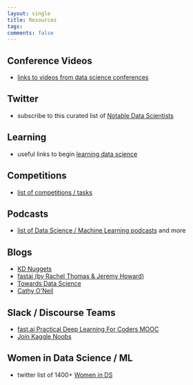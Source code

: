 ```yaml
---
layout: single
title: Resources
tags: 
comments: false
---
```



## Conference Videos
* [links to videos from data science conferences](conf_videos.md)

## Twitter
* subscribe to this curated list of [Notable Data Scientists](https://twitter.com/reshamas/lists/notable-data-scientists/members)

## Learning
* useful links to begin [learning data science](ds_learning.md)

## Competitions
* [list of competitions / tasks](https://github.com/reshamas/fastai_deeplearn_part1/blob/master/notes/competitions.md)

## Podcasts
* [list of Data Science / Machine Learning podcasts](https://github.com/rShetty/awesome-podcasts#data-sciencemachine-learning) and more

## Blogs
* [KD Nuggets](https://www.kdnuggets.com)
* [fastai (by Rachel Thomas & Jeremy Howard)](http://www.fast.ai/topics/)
* [Towards Data Science](https://towardsdatascience.com)
* [Cathy O'Neil](https://mathbabe.org)

## Slack / Discourse Teams
* [fast.ai Practical Deep Learning For Coders MOOC](http://forums.fast.ai)
* [Join Kaggle Noobs](http://kagglenoobs.herokuapp.com)

## Women in Data Science / ML
* twitter list of 1400+ [Women in DS](https://twitter.com/BecomingDataSci/lists/women-in-data-science)
